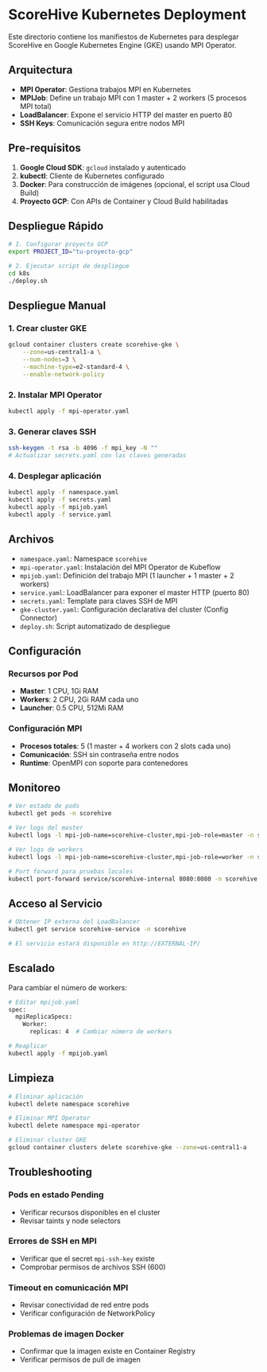 # ScoreHive Kubernetes Deployment

Este directorio contiene los manifiestos de Kubernetes para desplegar ScoreHive en Google Kubernetes Engine (GKE) usando MPI Operator.

## Arquitectura

- **MPI Operator**: Gestiona trabajos MPI en Kubernetes
- **MPIJob**: Define un trabajo MPI con 1 master + 2 workers (5 procesos MPI total)
- **LoadBalancer**: Expone el servicio HTTP del master en puerto 80
- **SSH Keys**: Comunicación segura entre nodos MPI

## Pre-requisitos

1. **Google Cloud SDK**: `gcloud` instalado y autenticado
2. **kubectl**: Cliente de Kubernetes configurado  
3. **Docker**: Para construcción de imágenes (opcional, el script usa Cloud Build)
4. **Proyecto GCP**: Con APIs de Container y Cloud Build habilitadas

## Despliegue Rápido

```bash
# 1. Configurar proyecto GCP
export PROJECT_ID="tu-proyecto-gcp"

# 2. Ejecutar script de despliegue
cd k8s
./deploy.sh
```

## Despliegue Manual

### 1. Crear cluster GKE

```bash
gcloud container clusters create scorehive-gke \
    --zone=us-central1-a \
    --num-nodes=3 \
    --machine-type=e2-standard-4 \
    --enable-network-policy
```

### 2. Instalar MPI Operator

```bash
kubectl apply -f mpi-operator.yaml
```

### 3. Generar claves SSH

```bash
ssh-keygen -t rsa -b 4096 -f mpi_key -N ""
# Actualizar secrets.yaml con las claves generadas
```

### 4. Desplegar aplicación

```bash
kubectl apply -f namespace.yaml
kubectl apply -f secrets.yaml
kubectl apply -f mpijob.yaml
kubectl apply -f service.yaml
```

## Archivos

- `namespace.yaml`: Namespace `scorehive` 
- `mpi-operator.yaml`: Instalación del MPI Operator de Kubeflow
- `mpijob.yaml`: Definición del trabajo MPI (1 launcher + 1 master + 2 workers)
- `service.yaml`: LoadBalancer para exponer el master HTTP (puerto 80)
- `secrets.yaml`: Template para claves SSH de MPI
- `gke-cluster.yaml`: Configuración declarativa del cluster (Config Connector)
- `deploy.sh`: Script automatizado de despliegue

## Configuración

### Recursos por Pod

- **Master**: 1 CPU, 1Gi RAM
- **Workers**: 2 CPU, 2Gi RAM cada uno
- **Launcher**: 0.5 CPU, 512Mi RAM

### Configuración MPI

- **Procesos totales**: 5 (1 master + 4 workers con 2 slots cada uno)
- **Comunicación**: SSH sin contraseña entre nodos
- **Runtime**: OpenMPI con soporte para contenedores

## Monitoreo

```bash
# Ver estado de pods
kubectl get pods -n scorehive

# Ver logs del master
kubectl logs -l mpi-job-name=scorehive-cluster,mpi-job-role=master -n scorehive

# Ver logs de workers  
kubectl logs -l mpi-job-name=scorehive-cluster,mpi-job-role=worker -n scorehive

# Port forward para pruebas locales
kubectl port-forward service/scorehive-internal 8080:8080 -n scorehive
```

## Acceso al Servicio

```bash
# Obtener IP externa del LoadBalancer
kubectl get service scorehive-service -n scorehive

# El servicio estará disponible en http://EXTERNAL-IP/
```

## Escalado

Para cambiar el número de workers:

```bash
# Editar mpijob.yaml
spec:
  mpiReplicaSpecs:
    Worker:
      replicas: 4  # Cambiar número de workers

# Reaplicar
kubectl apply -f mpijob.yaml
```

## Limpieza

```bash
# Eliminar aplicación
kubectl delete namespace scorehive

# Eliminar MPI Operator
kubectl delete namespace mpi-operator

# Eliminar cluster GKE
gcloud container clusters delete scorehive-gke --zone=us-central1-a
```

## Troubleshooting

### Pods en estado Pending
- Verificar recursos disponibles en el cluster
- Revisar taints y node selectors

### Errores de SSH en MPI
- Verificar que el secret `mpi-ssh-key` existe
- Comprobar permisos de archivos SSH (600)

### Timeout en comunicación MPI
- Revisar conectividad de red entre pods
- Verificar configuración de NetworkPolicy

### Problemas de imagen Docker
- Confirmar que la imagen existe en Container Registry
- Verificar permisos de pull de imagen